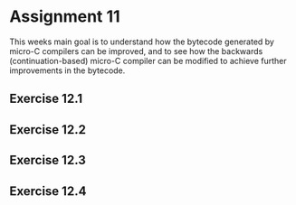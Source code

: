 # Assignment 11

This weeks main goal is to understand how the bytecode generated by micro-C compilers can be improved, and to see how the backwards (continuation-based) micro-C compiler can be modified to achieve further improvements in the bytecode.

## Exercise 12.1

## Exercise 12.2

## Exercise 12.3

## Exercise 12.4
